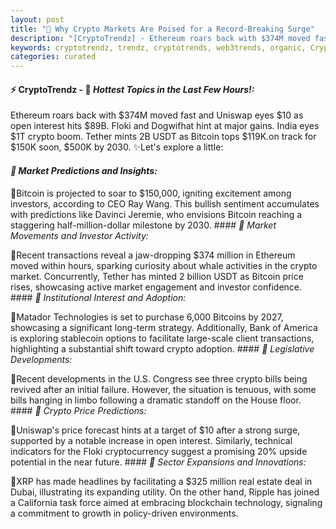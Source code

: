 ```yaml
---
layout: post
title: "🌅 Why Crypto Markets Are Poised for a Record-Breaking Surge"
description: "[CryptoTrendz] - Ethereum roars back with $374M moved fast and Uniswap eyes $10 as open interest hits $89B. Floki and Dogwifhat hint at major gains. India eyes $1T crypto boom. Tether mints 2B USDT as Bitcoin tops $119K.on track for $150K soon, $500K by 2030."
keywords: cryptotrendz, trendz, cryptotrends, web3trends, organic, Crypto, BTC, Trump, stablecoins, USDT, XRP, Bitcoin, Dubai, Web3, Ethereum, Market, Trading, ETH, CEO, Trends, Digital
categories: curated
---
```


#### ⚡ CryptoTrendz - 📌 *Hottest Topics in the Last Few Hours!:*

Ethereum roars back with $374M moved fast and Uniswap eyes $10 as open interest hits $89B. Floki and Dogwifhat hint at major gains. India eyes $1T crypto boom. Tether mints 2B USDT as Bitcoin tops $119K.on track for $150K soon, $500K by 2030. ✨Let's explore a little:


#### *🔖  Market Predictions and Insights:*  

🔹Bitcoin is projected to soar to $150,000, igniting excitement among investors, according to CEO Ray Wang. This bullish sentiment accumulates with predictions like Davinci Jeremie, who envisions Bitcoin reaching a staggering half-million-dollar milestone by 2030. #### *🔖  Market Movements and Investor Activity:*  

🔹Recent transactions reveal a jaw-dropping $374 million in Ethereum moved within hours, sparking curiosity about whale activities in the crypto market. Concurrently, Tether has minted 2 billion USDT as Bitcoin price rises, showcasing active market engagement and investor confidence. #### *🔖  Institutional Interest and Adoption:*  

🔹Matador Technologies is set to purchase 6,000 Bitcoins by 2027, showcasing a significant long-term strategy. Additionally, Bank of America is exploring stablecoin options to facilitate large-scale client transactions, highlighting a substantial shift toward crypto adoption. #### *🔖  Legislative Developments:*  

🔹Recent developments in the U.S. Congress see three crypto bills being revived after an initial failure. However, the situation is tenuous, with some bills hanging in limbo following a dramatic standoff on the House floor. #### *🔖  Crypto Price Predictions:*  

🔹Uniswap's price forecast hints at a target of $10 after a strong surge, supported by a notable increase in open interest. Similarly, technical indicators for the Floki cryptocurrency suggest a promising 20% upside potential in the near future. #### *🔖  Sector Expansions and Innovations:*  

🔹XRP has made headlines by facilitating a $325 million real estate deal in Dubai, illustrating its expanding utility. On the other hand, Ripple has joined a California task force aimed at embracing blockchain technology, signaling a commitment to growth in policy-driven environments.